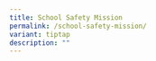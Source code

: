 ```yaml
---
title: School Safety Mission
permalink: /school-safety-mission/
variant: tiptap
description: ""
---
```

<p></p>